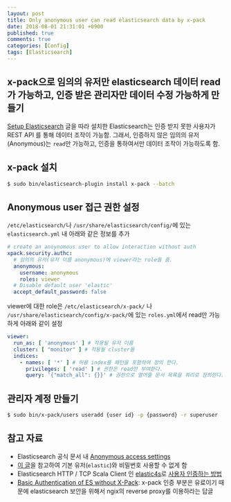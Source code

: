 ```yaml
---
layout: post
title: Only anonymous user can read elasticsearch data by x-pack
date: 2018-08-01 21:31:01 +0900
published: true
comments: true
categories: [Config]
tags: [Elasticsearch]
---
```


## x-pack으로 임의의 유저만 elasticsearch 데이터 read가 가능하고, 인증 받은 관리자만 데이터 수정 가능하게 만들기
[Setup Elasticsearch](https://blog.jungbin.kim/elasticsearch/2017/07/05/setup-elasticsearch.html) 글을 따라 설치한 Elasticsearch는 인증 받지 못한 사용자가 REST API 를 통해 데이터 조작이 가능함.
그래서, 인증하지 않은 임의의 유저(Anonymous)는 `read`만 가능하고, 인증을 통하여서만 데이터 조작이 가능하도록 함.

## x-pack 설치
```sh
$ sudo bin/elasticsearch-plugin install x-pack --batch
```

## Anonymous user 접근 권한 설정
`/etc/elasticsearch/`나 `/usr/share/elasticsearch/config/`에 있는 `elasticsearch.yml` 내 아래와 같은 정보를 추가
```yml
# create an anoynomous user to allow interaction without auth
xpack.security.authc:
  # 임의의 유저(유저 이름 anonymous)에 viewer라는 role을 줌.
  anonymous:
    username: anonymous
    roles: viewer
  # Disable default user 'elastic'
  accept_default_password: false
```

viewer에 대한 role은 `/etc/elasticsearch/x-pack/` 나 `/usr/share/elasticsearch/config/x-pack/`에 있는 `roles.yml`에서 read만 가능하게 아래와 같이 설정

```yml
viewer:
  run_as: [ 'anonymous' ] # 적용될 유저 이름
  cluster: [ "monitor" ] # 적용될 cluster들
  indices:
    - names: [ '*' ] # 허용 index를 패턴을 포함하여 정의 한다.
      privileges: [ 'read' ] # 권한은 read만 부여한다.
      query: '{"match_all": {}}' # 권한으로 열어줄 문서 목록을 쿼리로 정의한다.
```

## 관리자 계정 만들기
```sh
$ sudo bin/x-pack/users useradd {user id} -p {password} -r superuser
```

## 참고 자료
- Elasticsearch 공식 문서 내 [Anonymous access settings](https://www.elastic.co/guide/en/elasticsearch/reference/5.6/security-settings.html#anonymous-access-settings)
- [이 글](https://www.elastic.co/guide/en/elasticsearch/reference/5.6/security-settings.html#password-security-settings)을 참고하여 기본 유저(`elastic`)와 비밀번호 사용할 수 없게 함
- Elasticsearch HTTP / TCP Scala Client 인 [elastic4s](https://github.com/sksamuel/elastic4s)로 [사용자 인증하는 방법](https://github.com/sksamuel/elastic4s/issues/998#issuecomment-321062710)
- [Basic Authentication of ES without X-Pack](https://discuss.elastic.co/t/basic-authentication-of-es-without-x-pack/94840/5): x-pack 인증 부분은 유료이기 때문에 elasticsearch 보안을 위해서 ngix의 reverse proxy를 이용하라는 답글
